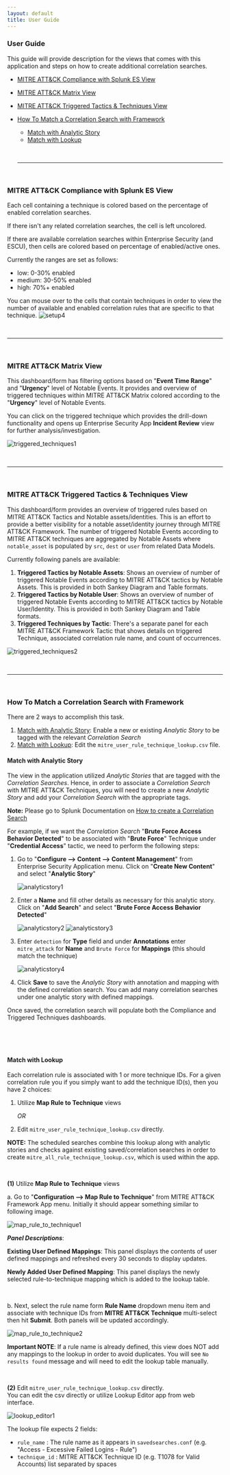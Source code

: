 ```yaml
---
layout: default
title: User Guide
---
```


### User Guide
This guide will provide description for the views that comes with this application and steps on how to create additional correlation searches.

* [MITRE ATT&CK Compliance with Splunk ES View](#mitre-attck-compliance-with-splunk-es-view)
* [MITRE ATT&CK Matrix View](#mitre-attck-matrix-view)
* [MITRE ATT&CK Triggered Tactics & Techniques View](#mitre-attck-triggered-tactics--techniques-view)
* [How To Match a Correlation Search with Framework](#how-to-match-a-correlation-search-with-framework)
  - [Match with Analytic Story](#match-with-analytic-story)
  - [Match with Lookup](#match-with-lookup)


  &nbsp;


  ---


  &nbsp;



### MITRE ATT&CK Compliance with Splunk ES View
Each cell containing a technique is colored based on the percentage of enabled correlation searches.

If there isn't any related correlation searches, the cell is left uncolored.

If there are available correlation searches within Enterprise Security (and ESCU), then cells are colored based on percentage of enabled/active ones.

Currently the ranges are set as follows:
* low: 0-30% enabled
* medium: 30-50% enabled
* high: 70%+ enabled

You can mouse over to the cells that contain techniques in order to view the number of available and enabled correlation rules that are specific to that technique.
![setup4]


&nbsp;


---


&nbsp;


### MITRE ATT&CK Matrix View
This dashboard/form has filtering options based on "**Event Time Range**" and "**Urgency**" level of Notable Events.  It provides and overview of triggered techniques within MITRE ATT&CK Matrix colored according to the "**Urgency**" level of Notable Events.

You can click on the triggered technique which provides the drill-down functionality and opens up Enterprise Security App **Incident Review** view for further analysis/investigation.

![triggered_techniques1]


&nbsp;


---


&nbsp;



### MITRE ATT&CK Triggered Tactics & Techniques View
This dashboard/form provides an overview of triggered rules based on MITRE ATT&CK Tactics and Notable assets/identities.  This is an effort to provide a better visibility for a notable asset/identity journey through MITRE ATT&CK Framework.  The number of triggered Notable Events according to MITRE ATT&CK techniques are aggregated by Notable Assets where ``notable_asset`` is populated by ``src``, ``dest`` or ``user`` from related Data Models.

Currently following panels are available:
1. **Triggered Tactics by Notable Assets**: Shows an overview of number of triggered Notable Events according to MITRE ATT&CK tactics by Notable Assets.  This is provided in both Sankey Diagram and Table formats.
2. **Triggered Tactics by Notable User**: Shows an overview of number of triggered Notable Events according to MITRE ATT&CK tactics by Notable User/Identity.  This is provided in both Sankey Diagram and Table formats.
3. **Triggered Techniques by Tactic**: There's a separate panel for each MITRE ATT&CK Framework Tactic that shows details on triggered Technique, associated correlation rule name, and count of occurrences.

![triggered_techniques2]


&nbsp;


---


&nbsp;


### How To Match a Correlation Search with Framework
There are 2 ways to accomplish this task.
1. [Match with Analytic Story](#match-with-analytic-story): Enable a new or existing *Analytic Story* to be tagged with the relevant *Correlation Search*
2. [Match with Lookup](#match-with-lookup): Edit the ``mitre_user_rule_technique_lookup.csv`` file.

#### Match with Analytic Story
The view in the application utilized *Analytic Stories* that are tagged with the *Correlation Searches*.  Hence, in order to associate a *Correlation Search* with MITRE ATT&CK Techniques, you will need to create a new *Analytic Story* and add your *Correlation Search* with the appropriate tags.

**Note:** Please go to Splunk Documentation on [How to create a Correlation Search](https://docs.splunk.com/Documentation/ES/latest/Admin/Createcorrelationsearches)

For example, if we want the *Correlation Search* "**Brute Force Access Behavior Detected**" to be associated with "**Brute Force**" Technique under "**Credential Access**" tactic, we need to perform the following steps:

1. Go to "**Configure --> Content --> Content Management**" from Enterprise Security Application menu.  Click on "**Create New Content**" and select "**Analytic Story**"

   ![analyticstory1]

2. Enter a **Name** and fill other details as necessary for this analytic story.  Click on "**Add Search**" and select "**Brute Force Access Behavior Detected**"

   ![analyticstory2]
   ![analyticstory3]

3. Enter ``detection`` for **Type** field and under **Annotations** enter ``mitre_attack`` for **Name** and ``Brute Force`` for **Mappings** (this should match the technique)

   ![analyticstory4]

4. Click **Save** to save the *Analytic Story* with annotation and mapping with the defined correlation search.  You can add many correlation searches under one analytic story with defined mappings.

Once saved, the correlation search will populate both the Compliance and Triggered Techniques dashboards.

&nbsp;

&nbsp;


#### Match with Lookup
Each correlation rule is associated with 1 or more technique IDs.  For a given correlation rule you if you simply want to add the technique ID(s), then you have 2 choices:
1. Utilize **Map Rule to Technique** views

   _OR_
2. Edit ``mitre_user_rule_technique_lookup.csv`` directly.  

__NOTE:__ The scheduled searches combine this lookup along with analytic stories and checks against existing saved/correlation searches in order to create ``mitre_all_rule_technique_lookup.csv``, which is used within the app.



&nbsp;




__(1)__ Utilize **Map Rule to Technique** views

a. Go to "**Configuration --> Map Rule to Technique**" from MITRE ATT&CK Framework App menu.  Initially it should appear something similar to following image.

![map_rule_to_technique1]

*__Panel Descriptions__*:

__Existing User Defined Mappings__: This panel displays the contents of user defined mappings and refreshed every 30 seconds to display updates.

__Newly Added User Defined Mapping__: This panel displays the newly selected rule-to-technique mapping which is added to the lookup table.


&nbsp;


b. Next, select the rule name form __Rule Name__ dropdown menu item and associate with technique IDs from __MITRE ATT&CK Technique__ multi-select then hit __Submit__.  Both panels will be updated accordingly.


![map_rule_to_technique2]


__Important NOTE__: If a rule name is already defined, this view does NOT add any mappings to the lookup in order to avoid duplicates.  You will see ``No results found`` message and will need to edit the lookup table manually.





&nbsp;



__(2)__ Edit ``mitre_user_rule_technique_lookup.csv`` directly.  
You can edit the csv directly or utilize Lookup Editor app from web interface.


![lookup_editor1]

The lookup file expects 2 fields:
* ``rule_name`` : The rule name as it appears in ``savedsearches.conf`` (e.g. "Access - Excessive Failed Logins - Rule")
* ``technique_id`` : MITRE ATT&CK Technique ID (e.g. T1078 for Valid Accounts) list separated by spaces



[setup4]: assets/img/setup4.png
[triggered_techniques1]: assets/img/triggered_techniques1.png
[triggered_techniques2]: assets/img/triggered_techniques2.png
[analyticstory1]: assets/img/analyticstory1.png
[analyticstory2]: assets/img/analyticstory2.png
[analyticstory3]: assets/img/analyticstory3.png
[analyticstory4]: assets/img/analyticstory4.png
[lookup_editor1]: assets/img/lookup_editor1.png
[map_rule_to_technique1]: assets/img/map_rule_to_technique1.png
[map_rule_to_technique2]: assets/img/map_rule_to_technique2.png
[map_rule_to_technique3]: assets/img/map_rule_to_technique3.png
